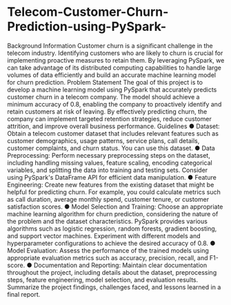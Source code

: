 # Telecom-Customer-Churn-Prediction-using-PySpark-

Background Information
Customer churn is a significant challenge in the telecom industry. Identifying customers who are
likely to churn is crucial for implementing proactive measures to retain them. By leveraging PySpark,
we can take advantage of its distributed computing capabilities to handle large volumes of data
efficiently and build an accurate machine learning model for churn prediction.
Problem Statement
The goal of this project is to develop a machine learning model using PySpark that accurately
predicts customer churn in a telecom company. The model should achieve a minimum accuracy of
0.8, enabling the company to proactively identify and retain customers at risk of leaving. By
effectively predicting churn, the company can implement targeted retention strategies, reduce
customer attrition, and improve overall business performance.
Guidelines
● Dataset: Obtain a telecom customer dataset that includes relevant features such as
customer demographics, usage patterns, service plans, call details, customer complaints,
and churn status. You can use this dataset.
● Data Preprocessing: Perform necessary preprocessing steps on the dataset, including
handling missing values, feature scaling, encoding categorical variables, and splitting the
data into training and testing sets. Consider using PySpark's DataFrame API for efficient data
manipulation.
● Feature Engineering: Create new features from the existing dataset that might be helpful for
predicting churn. For example, you could calculate metrics such as call duration, average
monthly spend, customer tenure, or customer satisfaction scores.
● Model Selection and Training: Choose an appropriate machine learning algorithm for churn
prediction, considering the nature of the problem and the dataset characteristics. PySpark
provides various algorithms such as logistic regression, random forests, gradient boosting,
and support vector machines. Experiment with different models and hyperparameter
configurations to achieve the desired accuracy of 0.8.
● Model Evaluation: Assess the performance of the trained models using appropriate
evaluation metrics such as accuracy, precision, recall, and F1-score.
● Documentation and Reporting: Maintain clear documentation throughout the project,
including details about the dataset, preprocessing steps, feature engineering, model
selection, and evaluation results. Summarize the project findings, challenges faced, and
lessons learned in a final report.
